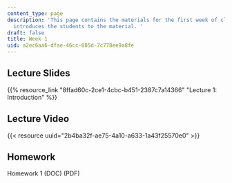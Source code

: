 ```yaml
---
content_type: page
description: 'This page contains the materials for the first week of class, which
  introduces the students to the material. '
draft: false
title: Week 1
uid: a2ec6aa6-dfae-46cc-885d-7c778ee9a8fe
---
```

## Lecture Slides

{{% resource_link "8ffad60c-2ce1-4cbc-b451-2387c7a14366" "Lecture 1: Introduction" %}}

## Lecture Video

{{< resource uuid="2b4ba32f-ae75-4a10-a633-1a43f25570e0" >}}

## Homework

Homework 1 (DOC) (PDF)